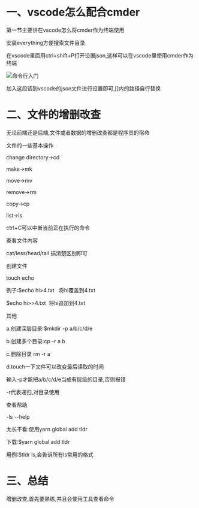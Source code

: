 # 一、vscode怎么配合cmder

第一节主要讲在vscode怎么将cmder作为终端使用

安装everything方便搜索文件目录

在vscode里面用ctrl+shift+P打开设置json,这样可以在vscode里使用cmder作为终端

![命令行入门](./photo/命令行入门.webp)

加入这段话到vscode的json文件进行设置即可,[]内的路径自行替换
# 二、文件的增删改查

无论前端还是后端,文件或者数据的增删改查都是程序员的宿命

文件的一些基本操作

change directory->cd

make->mk

move->mv

remove->rm

copy->cp

list->ls



ctrl+C可以中断当前正在执行的命令

查看文件内容

cat/less/head/tail 搞清楚区别即可

创建文件

touch echo

例子:$echo hi>4.txt   将hi覆盖到4.txt

$echo hi>>4.txt  将hi追加到4.txt

其他

a.创建深层目录:$mkdir -p a/b/c/d/e

b.创建多个目录:cp -r a b 

c.删除目录 rm -r a

d.touch一下文件可以改变最后读取的时间

输入-p才能把a/b/c/d/e当成有层级的目录,否则报错

-r代表递归,对目录使用

查看帮助

-ls --help

太长不看:使用yarn global add tldr

下载:$yarn global add tldr

用例:$tldr ls,会告诉所有ls常用的格式

# 三、总结

增删改查,首先要熟练,并且会使用工具查看命令